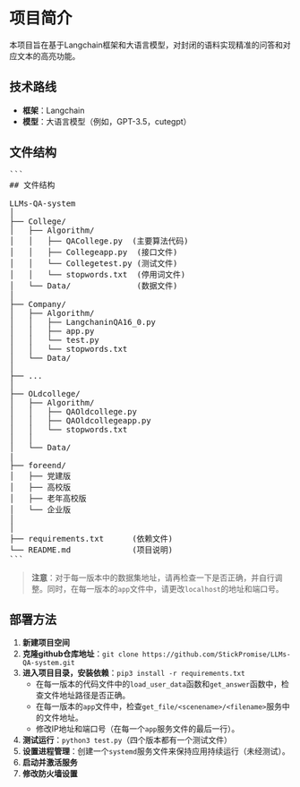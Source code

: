 # 项目简介

本项目旨在基于Langchain框架和大语言模型，对封闭的语料实现精准的问答和对应文本的高亮功能。

## 技术路线

- **框架**：Langchain
- **模型**：大语言模型（例如，GPT-3.5，cutegpt）

## 文件结构

<pre>
```
## 文件结构

LLMs-QA-system
│
├── College/
│   ├── Algorithm/
│   │   ├── QACollege.py  (主要算法代码)
│   │   ├── Collegeapp.py  (接口文件)
│   │   └── Collegetest.py (测试文件)
│   │   └── stopwords.txt  (停用词文件)
│   └── Data/              (数据文件)
│
├── Company/
│   ├── Algorithm/
│   │   ├── LangchaninQA16_0.py
│   │   ├── app.py
│   │   └── test.py
│   │   └── stopwords.txt
│   └── Data/
│
├── ...
│
├── OLdcollege/
│   ├── Algorithm/
│   │   ├── QAOldcollege.py
│   │   ├── QAOldcollegeapp.py
│   │   └── stopwords.txt
│   │   
│   └── Data/
|
├── foreend/
│   ├── 党建版
│   ├── 高校版
│   ├── 老年高校版
│   └── 企业版
│     
│
├── requirements.txt      (依赖文件)
└── README.md             (项目说明)
```
</pre>


> **注意**：对于每一版本中的数据集地址，请再检查一下是否正确，并自行调整。同时，在每一版本的`app`文件中，请更改`localhost`的地址和端口号。

## 部署方法

1. **新建项目空间**
2. **克隆github仓库地址**：`git clone https://github.com/StickPromise/LLMs-QA-system.git`
3. **进入项目目录，安装依赖**：`pip3 install -r requirements.txt`
    - 在每一版本的代码文件中的`load_user_data`函数和`get_answer`函数中，检查文件地址路径是否正确。
    - 在每一版本的`app`文件中，检查`get_file/<scenename>/<filename>`服务中的文件地址。
    - 修改IP地址和端口号（在每一个`app`服务文件的最后一行）。
4. **测试运行**：`python3 test.py`（四个版本都有一个测试文件）
5. **设置进程管理**：创建一个`systemd`服务文件来保持应用持续运行（未经测试）。
6. **启动并激活服务**
7. **修改防火墙设置**

